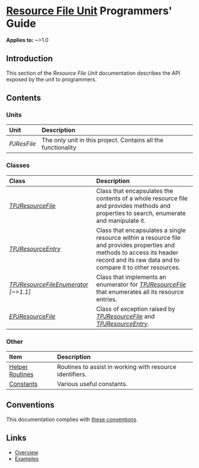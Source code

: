 # [Resource File Unit](../index.md) Programmers' Guide

**Applies to:** ~>1.0

## Introduction

This section of the _Resource File Unit_ documentation describes the API exposed by the unit to programmers.

## Contents

### Units

| Unit | Description |
|:-----|:------------|
| _PJResFile_ | The only unit in this project. Contains all the functionality |

### Classes

| Class | Description |
|:------|:------------|
| _[TPJResourceFile](./API/TPJResourceFile.md)_ | Class that encapsulates the contents of a whole resource file and provides methods and properties to search, enumerate and manipulate it. |
| _[TPJResourceEntry](./API/TPJResourceEntry.md)_ | Class that encapsulates a single resource within a resource file and provides properties and methods to access its header record and its raw data and to compare it to other resources. |
| _[TPJResourceFileEnumerator](./API/TPJResourceFileEnumerator.md)_ _[~>1.1]_ | Class that implements an enumerator for _[TPJResourceFile](./API/TPJResourceFile.md)_ that enumerates all its resource entries. |
| _[EPJResourceFile](./API/EPJResourceFile.md)_ | Class of exception raised by _[TPJResourceFile](./API/TPJResourceFile.md)_ and _[TPJResourceEntry](./API/TPJResourceEntry.md)_. |

### Other 

| Item | Description |
|:-----|:------------|
| [Helper Routines](./API/Routines.md) | Routines to assist in working with resource identifiers. |
| [Constants](./API/Consts.md) | Various useful constants. |

## Conventions

This documentation complies with [these conventions](../../common/conventions.md).

## Links

* [Overview](./Overview.md)
* [Examples](./Examples.md)
